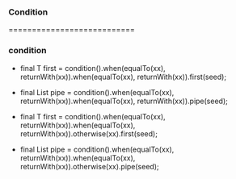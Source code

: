 
### Condition
===========================

### condition

* final T first = condition().when(equalTo(xx), returnWith(xx)).when(equalTo(xx), returnWith(xx)).first(seed);

* final List<T> pipe = condition().when(equalTo(xx), returnWith(xx)).when(equalTo(xx), returnWith(xx)).pipe(seed);

* final T first = condition().when(equalTo(xx), returnWith(xx)).when(equalTo(xx), returnWith(xx)).otherwise(xx).first(seed);

* final List<T> pipe = condition().when(equalTo(xx), returnWith(xx)).when(equalTo(xx), returnWith(xx)).otherwise(xx).pipe(seed);